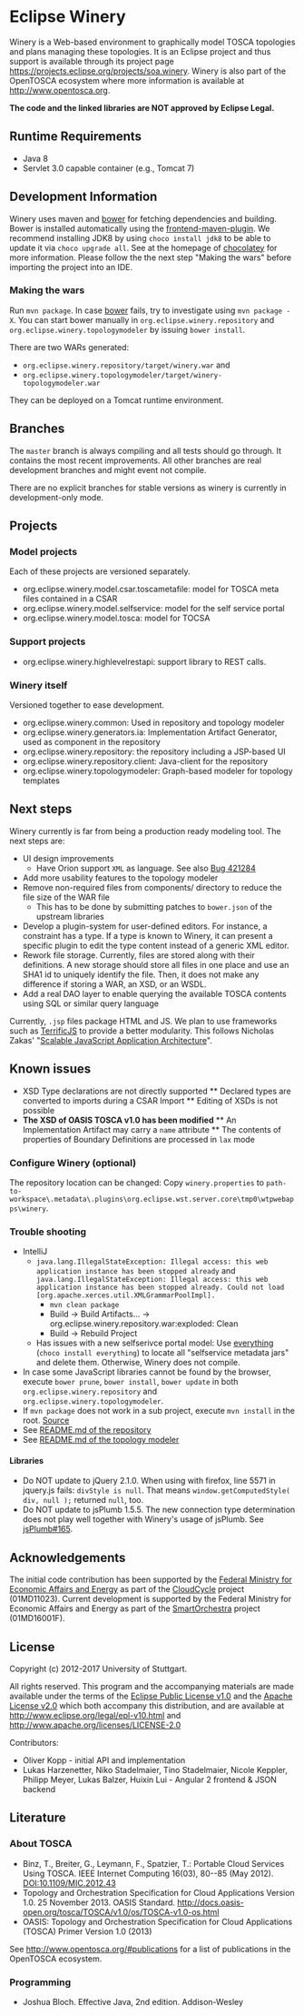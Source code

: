 # Eclipse Winery
Winery is a Web-based environment to graphically model TOSCA topologies and plans managing these topologies.
It is an Eclipse project and thus support is available through its project page <https://projects.eclipse.org/projects/soa.winery>.
Winery is also part of the OpenTOSCA ecosystem where more information is available at <http://www.opentosca.org>.

**The code and the linked libraries are NOT approved by Eclipse Legal.**

## Runtime Requirements
* Java 8
* Servlet 3.0 capable container (e.g., Tomcat 7)

## Development Information
Winery uses maven and [bower] for fetching dependencies and building.
Bower is installed automatically using the [frontend-maven-plugin].
We recommend installing JDK8 by using `choco install jdk8` to be able to update it via `choco upgrade all`. See at the homepage of [chocolatey] for more information.
Please follow the the next step "Making the wars" before importing the project into an IDE.

### Making the wars
Run `mvn package`.
In case [bower] fails, try to investigate using `mvn package -X`.
You can start bower manually in `org.eclipse.winery.repository` and `org.eclipse.winery.topologymodeler` by issuing `bower install`.

There are two WARs generated:

* `org.eclipse.winery.repository/target/winery.war` and
* `org.eclipse.winery.topologymodeler/target/winery-topologymodeler.war`

They can be deployed on a Tomcat runtime environment.

## Branches
The `master` branch is always compiling and all tests should go through.
It contains the most recent improvements.
All other branches are real development branches and might event not compile.

There are no explicit branches for stable versions as winery is currently in development-only mode.

## Projects

### Model projects
Each of these projects are versioned separately.

* org.eclipse.winery.model.csar.toscametafile: model for TOSCA meta files contained in a CSAR
* org.eclipse.winery.model.selfservice: model for the self service portal
* org.eclipse.winery.model.tosca: model for TOCSA

### Support projects
* org.eclipse.winery.highlevelrestapi: support library to REST calls.

### Winery itself
Versioned together to ease development.

* org.eclipse.winery.common: Used in repository and topology modeler
* org.eclipse.winery.generators.ia: Implementation Artifact Generator, used as component in the repository
* org.eclipse.winery.repository: the repository including a JSP-based UI
* org.eclipse.winery.repository.client: Java-client for the repository
* org.eclipse.winery.topologymodeler: Graph-based modeler for topology templates

## Next steps
Winery currently is far from being a production ready modeling tool.
The next steps are:

* UI design improvements
  * Have Orion support `XML` as language. See also [Bug 421284][bug421284]
* Add more usability features to the topology modeler
* Remove non-required files from components/ directory to reduce the file size of the WAR file
  * This has to be done by submitting patches to `bower.json` of the upstream libraries
* Develop a plugin-system for user-defined editors. For instance, a constraint has a type. If a type is known to Winery, it can present a specific plugin to edit the type content instead of a generic XML editor.
* Rework file storage. Currently, files are stored along with their definitions. A new storage should store all files in one place and use an SHA1 id to uniquely identify the file. Then, it does not make any difference if storing a WAR, an XSD, or an WSDL.
* Add a real DAO layer to enable querying the available TOSCA contents using SQL or similar query language

Currently, `.jsp` files package HTML and JS.
We plan to use frameworks such as [TerrificJS] to provide a better modularity.
This follows Nicholas Zakas' "[Scalable JavaScript Application Architecture]".

## Known issues
* XSD Type declarations are not directly supported
** Declared types are converted to imports during a CSAR Import
** Editing of XSDs is not possible
* **The XSD of OASIS TOSCA v1.0 has been modified**
** An Implementation Artifact may carry a `name` attribute
** The contents of properties of Boundary Definitions are processed in `lax` mode

### Configure Winery (optional)
The repository location can be changed:
Copy `winery.properties` to `path-to-workspace\.metadata\.plugins\org.eclipse.wst.server.core\tmp0\wtpwebapps\winery`.

### Trouble shooting
* IntelliJ
  * `java.lang.IllegalStateException: Illegal access: this web application instance has been stopped already` and `java.lang.IllegalStateException: Illegal access: this web application instance has been stopped already. Could not load [org.apache.xerces.util.XMLGrammarPoolImpl].`
    * `mvn clean package`
    * Build -> Build Artifacts... -> org.eclipse.winery.repository.war:exploded: Clean
    * Build -> Rebuild Project
  * Has issues with a new selfserivce portal model:  Use [everything](https://www.voidtools.com/) (`choco install everything`) to locate all "selfservice metadata jars" and delete them. Otherwise, Winery does not compile.
* In case some JavaScript libraries cannot be found by the browser, execute `bower prune`, `bower install`, `bower update` in both `org.eclipse.winery.repository` and `org.eclipse.winery.topologymodeler`.
* If `mvn package` does not work in a sub project, execute `mvn install` in the root. [Source](http://stackoverflow.com/q/29712865/873282)
* See [README.md of the repository](org.eclipse.winery.repository/README.md)
* See [README.md of the topology modeler](org.eclipse.winery.topologymodeler/README.md)

#### Libraries
* Do NOT update to jQuery 2.1.0.
  When using with firefox, line 5571 in jquery.js fails: `divStyle is null`.
  That means `window.getComputedStyle( div, null );` returned `null`, too.
* Do NOT update to jsPlumb 1.5.5.
  The new connection type determination does not play well together with Winery's usage of jsPlumb. See [jsPlumb#165].

## Acknowledgements
The initial code contribution has been supported by the [Federal Ministry for Economic Affairs and Energy] as part of the [CloudCycle] project (01MD11023).
Current development is supported by the Federal Ministry for Economic Affairs and Energy as part of the [SmartOrchestra] project (01MD16001F).

## License
Copyright (c) 2012-2017 University of Stuttgart.

All rights reserved. This program and the accompanying materials
are made available under the terms of the [Eclipse Public License v1.0]
and the [Apache License v2.0] which both accompany this distribution,
and are available at http://www.eclipse.org/legal/epl-v10.html
and http://www.apache.org/licenses/LICENSE-2.0

Contributors:
* Oliver Kopp - initial API and implementation
* Lukas Harzenetter, Niko Stadelmaier, Tino Stadelmaier, Nicole Keppler, Philipp Meyer, Lukas Balzer, Huixin Lui - Angular 2 frontend & JSON backend

## Literature

### About TOSCA
* Binz, T., Breiter, G., Leymann, F., Spatzier, T.: Portable Cloud Services Using TOSCA. IEEE Internet Computing 16(03), 80--85 (May 2012). [DOI:10.1109/MIC.2012.43]
* Topology and Orchestration Specification for Cloud Applications Version 1.0. 25 November 2013. OASIS Standard. http://docs.oasis-open.org/tosca/TOSCA/v1.0/os/TOSCA-v1.0-os.html
* OASIS: Topology and Orchestration Specification for Cloud Applications (TOSCA) Primer Version 1.0 (2013)

See http://www.opentosca.org/#publications for a list of publications in the OpenTOSCA ecosystem.

### Programming
* Joshua Bloch. Effective Java, 2nd edition. Addison-Wesley

 [Apache License v2.0]: http://www.apache.org/licenses/LICENSE-2.0.html
 [bug421284]: https://bugs.eclipse.org/bugs/show_bug.cgi?id=421284
 [bower]: https://github.com/bower/bower
 [chocolatey]: http://chocolatey.org/
 [CloudCycle]: http://www.cloudcycle.org/en/
 [DOI:10.1109/MIC.2012.43]: http://dx.doi.org/10.1109/MIC.2012.43
 [Eclipse Public License v1.0]: http://www.eclipse.org/legal/epl-v10.html
 [Eclipse IDE for Java EE Developers]: https://www.eclipse.org/downloads/packages/eclipse-ide-java-ee-developers/neon2
 [Federal Ministry for Economic Affairs and Energy]: http://www.bmwi.de/EN/
 [frontend-maven-plugin]: https://github.com/eirslett/frontend-maven-plugin
 [jsPlumb#165]: https://github.com/jsplumb/jsPlumb/issues/165
 [m2e-wtp]: http://eclipse.org/m2e-wtp/
 [m2eclipse]: http://eclipse.org/m2e/
 [nodejs]: http://nodejs.org/download/
 [Scalable JavaScript Application Architecture]: http://www.slideshare.net/nzakas/scalable-javascript-application-architecture-2012
 [SmartOrchestra]: http://smartorchestra.de/en/
 [TerrificJS]: http://terrifically.org/
